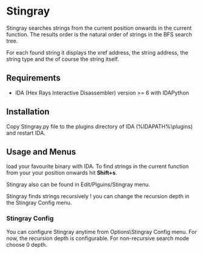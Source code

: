 # Stingray

Stingray searches strings from the current position onwards in the 
current function. The results order is the natural order of strings in the 
BFS search tree. 

For each found string it displays the xref address, the string address, 
the string type and the of course the string itself.

## Requirements

- IDA (Hex Rays Interactive Disassembler) version >= 6 with IDAPython

## Installation

Copy Stingray.py file to the plugins directory of IDA (%IDAPATH%\plugins) and 
restart IDA.

## Usage and Menus

load your favourite binary with IDA. 
To find strings in the current function from your your position onwards 
hit **Shift+s**.

Stingray also can be found in Edit/Plguins/Stingray menu.

Stingray finds strings recursively ! you can change the recursion depth in
the Stingray Config menu.

### Stingray Config

You can configure Stingray anytime from Options\Stingray Config menu.
For now, the recursion depth is configurable. For non-recursive search mode
choose 0 depth.
